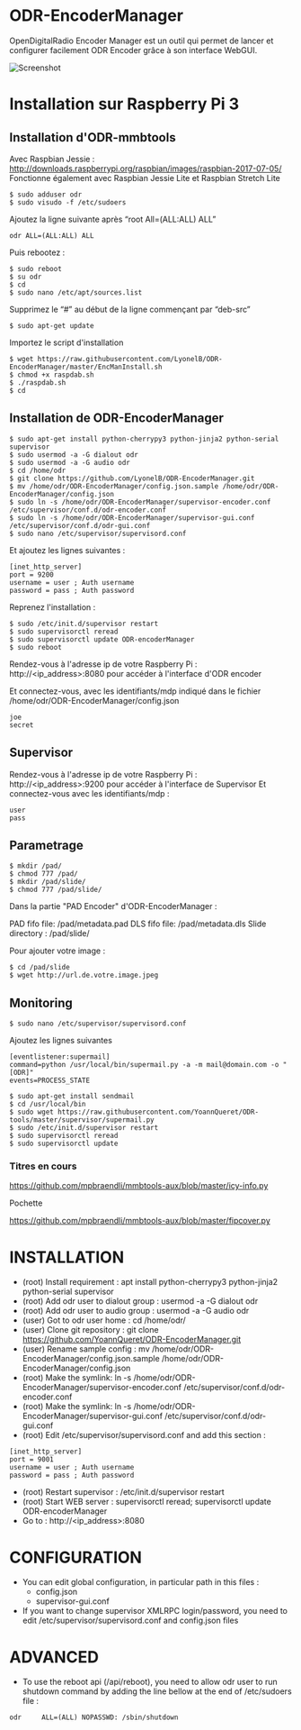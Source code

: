 # ODR-EncoderManager

OpenDigitalRadio Encoder Manager est un outil qui permet de lancer et configurer facilement ODR Encoder grâce à son interface WebGUI.

![Screenshot](https://raw.github.com/YoannQueret/ODR-EncoderManager/master/ODR-Encoder_Manager.png)

# Installation sur Raspberry Pi 3

## Installation d'ODR-mmbtools

Avec Raspbian Jessie : http://downloads.raspberrypi.org/raspbian/images/raspbian-2017-07-05/
Fonctionne également avec Raspbian Jessie Lite et Raspbian Stretch Lite

    $ sudo adduser odr
    $ sudo visudo -f /etc/sudoers

Ajoutez la ligne suivante après “root All=(ALL:ALL) ALL”

    odr ALL=(ALL:ALL) ALL
  
Puis rebootez :

    $ sudo reboot
    $ su odr
    $ cd
    $ sudo nano /etc/apt/sources.list

Supprimez le “#” au début de la ligne commençant par “deb-src”

    $ sudo apt-get update
    
Importez le script d'installation 

    $ wget https://raw.githubusercontent.com/LyonelB/ODR-EncoderManager/master/EncManInstall.sh
    $ chmod +x raspdab.sh
    $ ./raspdab.sh 
    $ cd

## Installation de ODR-EncoderManager

    $ sudo apt-get install python-cherrypy3 python-jinja2 python-serial supervisor
    $ sudo usermod -a -G dialout odr
    $ sudo usermod -a -G audio odr
    $ cd /home/odr
    $ git clone https://github.com/LyonelB/ODR-EncoderManager.git
    $ mv /home/odr/ODR-EncoderManager/config.json.sample /home/odr/ODR-EncoderManager/config.json
    $ sudo ln -s /home/odr/ODR-EncoderManager/supervisor-encoder.conf /etc/supervisor/conf.d/odr-encoder.conf
    $ sudo ln -s /home/odr/ODR-EncoderManager/supervisor-gui.conf /etc/supervisor/conf.d/odr-gui.conf
    $ sudo nano /etc/supervisor/supervisord.conf
    
Et ajoutez les lignes suivantes :

    [inet_http_server]
    port = 9200
    username = user ; Auth username
    password = pass ; Auth password
    
Reprenez l'installation :

    $ sudo /etc/init.d/supervisor restart
    $ sudo supervisorctl reread
    $ sudo supervisorctl update ODR-encoderManager
    $ sudo reboot
    
Rendez-vous à l'adresse ip de votre Raspberry Pi : http://<ip_address>:8080 pour accéder à l'interface d'ODR encoder 

Et connectez-vous, avec les identifiants/mdp indiqué dans le fichier /home/odr/ODR-EncoderManager/config.json

    joe
    secret

## Supervisor

Rendez-vous à l'adresse ip de votre Raspberry Pi : http://<ip_address>:9200 pour accéder à l'interface de Supervisor
Et connectez-vous avec les identifiants/mdp : 

    user
    pass
    
## Parametrage

    $ mkdir /pad/
    $ chmod 777 /pad/
    $ mkdir /pad/slide/
    $ chmod 777 /pad/slide/

Dans la partie "PAD Encoder" d'ODR-EncoderManager :

PAD fifo file: /pad/metadata.pad
DLS fifo file: /pad/metadata.dls
Slide directory : /pad/slide/

Pour ajouter votre image :

    $ cd /pad/slide
    $ wget http://url.de.votre.image.jpeg

## Monitoring

    $ sudo nano /etc/supervisor/supervisord.conf
    
Ajoutez les lignes suivantes 

    [eventlistener:supermail]
    command=python /usr/local/bin/supermail.py -a -m mail@domain.com -o "[ODR]"
    events=PROCESS_STATE
    
    $ sudo apt-get install sendmail
    $ cd /usr/local/bin
    $ sudo wget https://raw.githubusercontent.com/YoannQueret/ODR-tools/master/supervisor/supermail.py
    $ sudo /etc/init.d/supervisor restart
    $ sudo supervisorctl reread
    $ sudo supervisorctl update

### Titres en cours

https://github.com/mpbraendli/mmbtools-aux/blob/master/icy-info.py

Pochette 

https://github.com/mpbraendli/mmbtools-aux/blob/master/fipcover.py


# INSTALLATION

  * (root) Install requirement : apt install python-cherrypy3 python-jinja2 python-serial supervisor
  * (root) Add odr user to dialout group : usermod -a -G dialout odr
  * (root) Add odr user to audio group : usermod -a -G audio odr
  * (user) Got to odr user home : cd /home/odr/
  * (user) Clone git repository : git clone https://github.com/YoannQueret/ODR-EncoderManager.git
  * (user) Rename sample config : mv /home/odr/ODR-EncoderManager/config.json.sample /home/odr/ODR-EncoderManager/config.json
  * (root) Make the symlink: ln -s /home/odr/ODR-EncoderManager/supervisor-encoder.conf /etc/supervisor/conf.d/odr-encoder.conf
  * (root) Make the symlink: ln -s /home/odr/ODR-EncoderManager/supervisor-gui.conf /etc/supervisor/conf.d/odr-gui.conf
  * (root) Edit /etc/supervisor/supervisord.conf and add this section :
```
[inet_http_server]
port = 9001
username = user ; Auth username
password = pass ; Auth password
```
  * (root) Restart supervisor : /etc/init.d/supervisor restart
  * (root) Start WEB server : supervisorctl reread; supervisorctl update ODR-encoderManager
  * Go to : http://<ip_address>:8080
  
# CONFIGURATION

  * You can edit global configuration, in particular path in this files :
    * config.json
    * supervisor-gui.conf
  * If you want to change supervisor XMLRPC login/password, you need to edit /etc/supervisor/supervisord.conf and config.json files
    

# ADVANCED

  * To use the reboot api (/api/reboot), you need to allow odr user to run shutdown command by adding the line bellow at the end of /etc/sudoers file :
```
odr     ALL=(ALL) NOPASSWD: /sbin/shutdown
```

